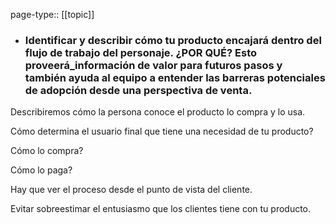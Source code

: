 page-type:: [[topic]]
- ### Identificar y describir cómo tu producto encajará dentro del flujo de trabajo del personaje. ¿POR QUÉ? Esto proveerá_información de valor para futuros pasos y también ayuda al equipo a entender las barreras potenciales de adopción desde una perspectiva de venta.

Describiremos cómo la persona conoce el producto lo compra y lo usa.

Cómo determina el usuario final que tiene una necesidad de tu producto?

Cómo lo compra?

Cómo lo paga?

Hay que ver el proceso desde el punto de vista del cliente.

Evitar sobreestimar el entusiasmo que los clientes tiene con tu producto.



